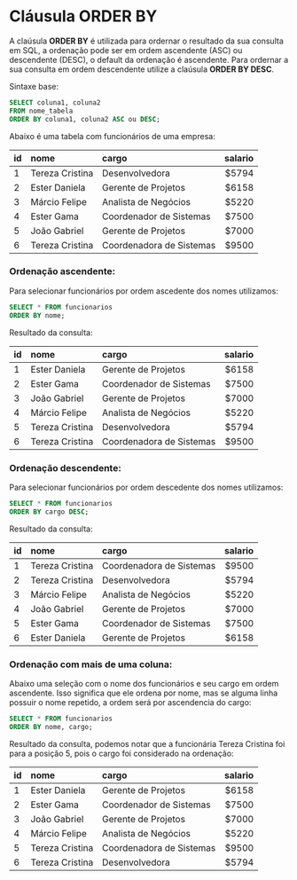 # Cláusula ORDER BY

A claúsula **ORDER BY** é utilizada para ordernar o resultado da sua consulta em SQL, a ordenação pode ser em ordem ascendente (ASC) ou descendente (DESC), o default da ordenação é ascendente.
Para ordernar a sua consulta em ordem descendente utilize a claúsula **ORDER BY DESC**.

Sintaxe base:

```sql
SELECT coluna1, coluna2
FROM nome_tabela
ORDER BY coluna1, coluna2 ASC ou DESC;
```

Abaixo é uma tabela com funcionários de uma empresa:

| id | nome | cargo | salario |
| - |:-------------|:-----| --:|
| 1 | Tereza Cristina | Desenvolvedora | $5794 |
| 2 |	Ester Daniela | Gerente de Projetos | $6158 |
| 3 |	Márcio Felipe | Analista de Negócios | $5220 |
| 4	|      Ester Gama | Coordenador de Sistemas | $7500 |
| 5	|    João Gabriel | Gerente de Projetos | $7000 |
| 6	| Tereza Cristina | Coordenadora de Sistemas  | $9500 |

### Ordenação ascendente:

Para selecionar funcionários por ordem ascedente dos nomes utilizamos:

```sql
SELECT * FROM funcionarios
ORDER BY nome;
```

Resultado da consulta:

| id | nome | cargo | salario |
| - |:-------------|:-----| --:|
| 1 |	Ester Daniela | Gerente de Projetos | $6158 |
| 2	|      Ester Gama | Coordenador de Sistemas | $7500 |
| 3	|    João Gabriel | Gerente de Projetos | $7000 |
| 4 |	Márcio Felipe | Analista de Negócios | $5220 |
| 5 | Tereza Cristina | Desenvolvedora | $5794 |
| 6	| Tereza Cristina | Coordenadora de Sistemas  | $9500 |


### Ordenação descendente:

Para selecionar funcionários por ordem descedente dos nomes utilizamos:

```sql
SELECT * FROM funcionarios
ORDER BY cargo DESC;
```

Resultado da consulta:

| id | nome | cargo | salario |
| - |:-------------|:-----| --:|
| 1 | Tereza Cristina | Coordenadora de Sistemas  | $9500 |
| 2 | Tereza Cristina | Desenvolvedora | $5794 |
| 3 |	Márcio Felipe | Analista de Negócios | $5220 |   
| 4	|    João Gabriel | Gerente de Projetos | $7000 |
| 5	|      Ester Gama | Coordenador de Sistemas | $7500 |
| 6 |	Ester Daniela | Gerente de Projetos | $6158 |
 

### Ordenação com mais de uma coluna:

Abaixo uma seleção com o nome dos funcionários e seu cargo em ordem ascendente. Isso significa que ele ordena por nome, mas se alguma linha possuir o nome repetido, a ordem será por ascendencia do cargo:

```sql
SELECT * FROM funcionarios
ORDER BY nome, cargo;
```

Resultado da consulta, podemos notar que a funcionária Tereza Cristina foi para a posição 5, pois o cargo foi considerado na ordenação:

| id | nome | cargo | salario |
| - |:-------------|:-----| --:|
| 1 |	Ester Daniela | Gerente de Projetos | $6158 |
| 2	|      Ester Gama | Coordenador de Sistemas | $7500 |
| 3	|    João Gabriel | Gerente de Projetos | $7000 |
| 4 |	Márcio Felipe | Analista de Negócios | $5220 |
| 5	| Tereza Cristina | Coordenadora de Sistemas  | $9500 |
| 6 | Tereza Cristina | Desenvolvedora | $5794 |

